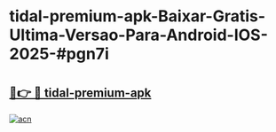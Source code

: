 # tidal-premium-apk-Baixar-Gratis-Ultima-Versao-Para-Android-IOS-2025-#pgn7i

# <h2><a href="https://ainizakaria.my?title=tidal-premium-apk&ref=24M">🔗👉 🔴 tidal-premium-apk</a></h2>

[![acn](https://github.com/user-attachments/assets/0f9c940e-d8b0-45ae-aac7-cd30a18b3e1c)](https://ainizakaria.my?title=tidal-premium-apk&ref=24M)

